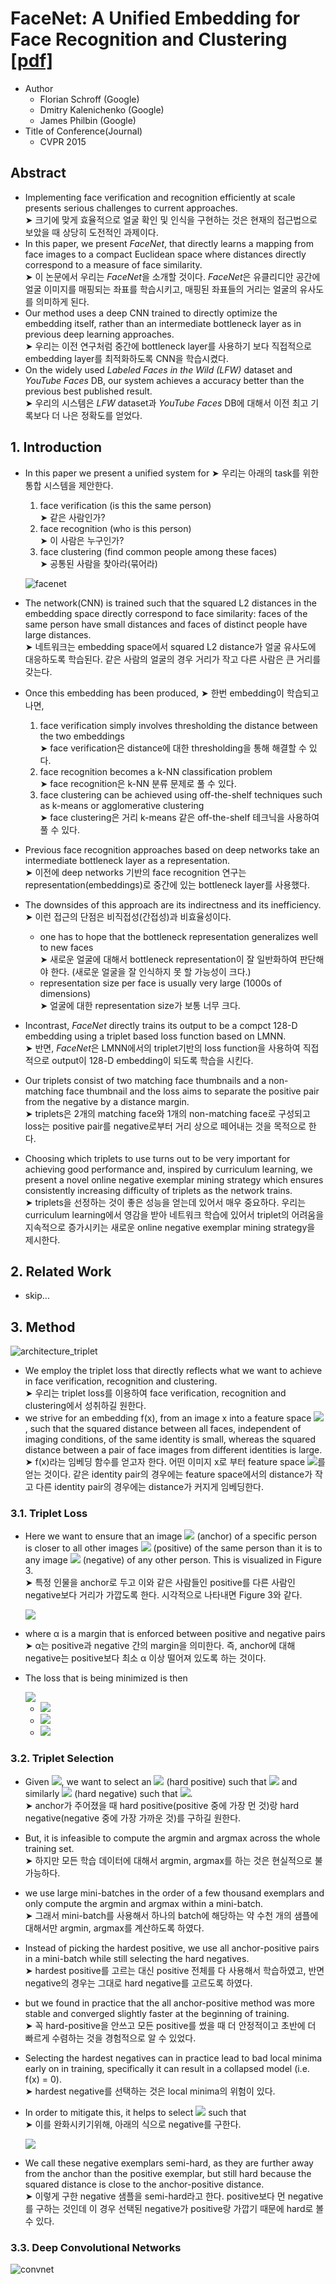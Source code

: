 # FaceNet: A Unified Embedding for Face Recognition and Clustering [[pdf]](https://arxiv.org/abs/1503.03832)
* Author
	* Florian Schroff (Google)
	* Dmitry Kalenichenko (Google)
	* James Philbin (Google)
* Title of Conference(Journal)
	* CVPR 2015

	
## Abstract
* Implementing face verification and recognition efficiently at scale presents serious challenges to current approaches.
<br>➤ 크기에 맞게 효율적으로 얼굴 확인 및 인식을 구현하는 것은 현재의 접근법으로 보았을 때 상당히 도전적인 과제이다.
* In this paper, we present *FaceNet*, that directly learns a mapping from face images to a compact Euclidean space where distances directly correspond to a measure of face similarity.
<br>➤ 이 논문에서 우리는 *FaceNet*을 소개할 것이다. *FaceNet*은 유클리디안 공간에 얼굴 이미지를 매핑되는 좌표를 학습시키고, 매핑된 좌표들의 거리는 얼굴의 유사도를 의미하게 된다.
* Our method uses a deep CNN trained to directly optimize the embedding itself, rather than an intermediate bottleneck layer as in previous deep learning approaches.
<br>➤ 우리는 이전 연구처럼 중간에 bottleneck layer를 사용하기 보다 직접적으로 embedding layer를 최적화하도록 CNN을 학습시켰다.
* On the widely used *Labeled Faces in the Wild (LFW)* dataset and *YouTube Faces* DB, our system achieves a accuracy better than the previous best published result.
<br>➤ 우리의 시스템은 *LFW* dataset과 *YouTube Faces* DB에 대해서 이전 최고 기록보다 더 나은 정확도를 얻었다.


## 1. Introduction
* In this paper we present a unified system for ➤ 우리는 아래의 task를 위한 통합 시스템을 제안한다.
	1. face verification (is this the same person) <br>➤ 같은 사람인가?
	2. face recognition (who is this person) <br>➤ 이 사람은 누구인가?
	3. face clustering (find common people among these faces) <br>➤ 공통된 사람을 찾아라(묶어라)

	![facenet](https://user-images.githubusercontent.com/15166794/35256631-0fd0f62a-0038-11e8-85e4-67dd005ab981.png)

* The network(CNN) is trained such that the squared L2 distances in the embedding space directly correspond to face similarity: faces of the same person have small distances and faces of distinct people have large distances.
<br>➤ 네트워크는 embedding space에서 squared L2 distance가 얼굴 유사도에 대응하도록 학습된다. 같은 사람의 얼굴의 경우 거리가 작고 다른 사람은 큰 거리를 갖는다.

* Once this embedding has been produced, ➤ 한번 embedding이 학습되고 나면,
	1. face verification simply involves thresholding the distance between the two embeddings <br>➤ face verification은 distance에 대한 thresholding을 통해 해결할 수 있다.
	2. face recognition becomes a k-NN classification problem <br>➤ face recognition은 k-NN 분류 문제로 풀 수 있다.
	3. face clustering can be achieved using off-the-shelf techniques such as k-means or agglomerative clustering <br>➤ face clustering은 거리 k-means 같은 off-the-shelf 테크닉을 사용하여 풀 수 있다.

* Previous face recognition approaches based on deep networks take an intermediate bottleneck layer as a representation.
<br>➤ 이전에 deep networks 기반의 face recognition 연구는 representation(embeddings)로 중간에 있는 bottleneck layer를 사용했다.
* The downsides of this approach are its indirectness and its inefficiency. ➤ 이런 접근의 단점은 비직접성(간접성)과 비효율성이다.
	* one has to hope that the bottleneck representation generalizes well to new faces
	<br>➤ 새로운 얼굴에 대해서 bottleneck representation이 잘 일반화하여 판단해야 한다. (새로운 얼굴을 잘 인식하지 못 할 가능성이 크다.)
	* representation size per face is usually very large (1000s of dimensions)
	<br>➤ 얼굴에 대한 representation size가 보통 너무 크다.
	
* Incontrast, *FaceNet* directly trains its output to be a compct 128-D embedding using a triplet based loss function based on LMNN.
<br>➤ 반면, *FaceNet*은 LMNN에서의 triplet기반의 loss function을 사용하여 직접적으로 output이 128-D embedding이 되도록 학습을 시킨다.
* Our triplets consist of two matching face thumbnails and a non-matching face thumbnail and the loss aims to separate the positive pair from the negative by a distance margin.
<br>➤ triplets은 2개의 matching face와 1개의 non-matching face로 구성되고 loss는 positive pair를 negative로부터 거리 상으로 떼어내는 것을 목적으로 한다.

* Choosing which triplets to use turns out to be very important for achieving good performance and, inspired by curriculum learning, we present a novel online negative exemplar mining strategy which ensures consistently increasing difficulty of triplets as the network trains.
<br>➤ triplets을 선정하는 것이 좋은 성능을 얻는데 있어서 매우 중요하다. 우리는 curriculum learning에서 영감을 받아 네트워크 학습에 있어서 triplet의 어려움을 지속적으로 증가시키는 새로운 online negative exemplar mining strategy을 제시한다.


## 2. Related Work
* skip...


## 3. Method
![architecture_triplet](https://user-images.githubusercontent.com/15166794/35470350-3d688b74-038b-11e8-992b-2ed6db6f6a5b.png)

* We employ the triplet loss that directly reflects what we want to achieve in face verification, recognition and clustering.
<br>➤ 우리는 triplet loss를 이용하여 face verification, recognition and clustering에서 성취하길 원한다.
* we strive for an embedding f(x), from an image x into a feature space <img src="https://latex.codecogs.com/svg.latex?R^d"/>, such that the squared distance between all faces, independent of imaging conditions, of the same identity is small, whereas the squared distance between a pair of face images from different identities is large.
<br>➤ f(x)라는 임베딩 함수를 얻고자 한다. 어떤 이미지 x로 부터 feature space <img src="https://latex.codecogs.com/svg.latex?R^d"/>를 얻는 것이다. 같은 identity pair의 경우에는 feature space에서의 distance가 작고 다른 identity pair의 경우에는 distance가 커지게 임베딩한다.


### 3.1. Triplet Loss
* Here we want to ensure that an image <img src="https://latex.codecogs.com/svg.latex?x_i^a"/> (anchor) of a specific person is closer to all other images <img src="https://latex.codecogs.com/svg.latex?x_i^p"/> (positive) of the same person than it is to any image <img src="https://latex.codecogs.com/svg.latex?x_i^n"/> (negative) of any other person. This is visualized in Figure 3.
<br>➤ 특정 인물을 anchor로 두고 이와 같은 사람들인 positive를 다른 사람인 negative보다 거리가 가깝도록 한다. 시각적으로 나타내면 Figure 3와 같다.

	<img src="https://latex.codecogs.com/svg.latex?||f(x_i^a)-f(x_i^p)||_2^2+\alpha<||f(x_i^a)-f(x_i^n)||_2^2"/>
	
* where α is a margin that is enforced between positive and negative pairs
<br>➤ α는 positive과 negative 간의 margin을 의미한다. 즉, anchor에 대해 negative는 positive보다 최소 α 이상 떨어져 있도록 하는 것이다.
* The loss that is being minimized is then

	<img src="https://latex.codecogs.com/svg.latex?L=\sum_i^N{[||f(x_i^a)-f(x_i^p)||_2^2-||f(x_i^a)-f(x_i^n)||_2^2+\alpha]_+}"/>
	
	* <img src="https://latex.codecogs.com/svg.latex?[x]_+=max(0,x)"/>
	
	* <img src="https://latex.codecogs.com/svg.latex?||f(x)||_2=1"/>
	
	* <img src="https://latex.codecogs.com/svg.latex?\alpha=0.2"/>

	
### 3.2. Triplet Selection
* Given <img src="https://latex.codecogs.com/svg.latex?x_i^a"/>, we want to select an <img src="https://latex.codecogs.com/svg.latex?x_i^p"/> (hard positive) such that <img src="https://latex.codecogs.com/svg.latex?argmax_{x_i^p}{||f(x_i^a)-f(x_i^p)||_2^2}"/> and similarly <img src="https://latex.codecogs.com/svg.latex?x_i^n"/> (hard negative) such that <img src="https://latex.codecogs.com/svg.latex?argmin_{x_i^n}{||f(x_i^a)-f(x_i^n)||_2^2}"/>.
<br>➤ anchor가 주어졌을 때 hard positive(positive 중에 가장 먼 것)랑 hard negative(negative 중에 가장 가까운 것)를 구하길 원한다.
* But, it is infeasible to compute the argmin and argmax across the whole training set.
<br>➤ 하지만 모든 학습 데이터에 대해서 argmin, argmax를 하는 것은 현실적으로 불가능하다.
* we use large mini-batches in the order of a few thousand exemplars and only compute the argmin and argmax within a mini-batch.
<br>➤ 그래서 mini-batch를 사용해서 하나의 batch에 해당하는 약 수천 개의 샘플에 대해서만 argmin, argmax를 계산하도록 하였다.
* Instead of picking the hardest positive, we use all anchor-positive pairs in a mini-batch while still selecting the hard negatives.
<br>➤ hardest positive를 고르는 대신 positive 전체를 다 사용해서 학습하였고, 반면 negative의 경우는 그대로 hard negative를 고르도록 하였다.
* but we found in practice that the all anchor-positive method was more stable and converged slightly faster at the beginning of training.
<br>➤ 꼭 hard-positive을 안쓰고 모든 positive를 썼을 때 더 안정적이고 초반에 더 빠르게 수렴하는 것을 경험적으로 알 수 있었다.

* Selecting the hardest negatives can in practice lead to bad local minima early on in training, specifically it can result in a collapsed model (i.e. f(x) = 0). 
<br>➤ hardest negative를 선택하는 것은 local minima의 위험이 있다.
* In order to mitigate this, it helps to select <img src="https://latex.codecogs.com/svg.latex?x_i^n"/> such that 
<br>➤ 이를 완화시키기위해, 아래의 식으로 negative를 구한다.

	<img src="https://latex.codecogs.com/svg.latex?||f(x_i^a)-f(x_i^p)||_2^2<||f(x_i^a)-f(x_i^n)||_2^2"/>

* We call these negative exemplars semi-hard, as they are further away from the anchor than the positive exemplar, but still hard because the squared distance is close to the anchor-positive distance.
<br>➤ 이렇게 구한 negative 샘플을 semi-hard라고 한다. positive보다 먼 negative를 구하는 것인데 이 경우 선택된 negative가 positive랑 가깝기 때문에 hard로 볼 수 있다.



### 3.3. Deep Convolutional Networks

![convnet](https://user-images.githubusercontent.com/15166794/35526429-b1cba772-056a-11e8-95c8-837904c3e981.png)








